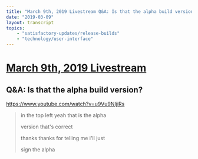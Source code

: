 ```yaml
---
title: "March 9th, 2019 Livestream Q&A: Is that the alpha build version?"
date: "2019-03-09"
layout: transcript
topics:
    - "satisfactory-updates/release-builds"
    - "technology/user-interface"
---
```

# [March 9th, 2019 Livestream](../2019-03-09.md)
## Q&A: Is that the alpha build version?
https://www.youtube.com/watch?v=u9Vu9NIjiRs
> in the top left yeah that is the alpha
> 
> version that's correct
> 
> thanks thanks for telling me i'll just
> 
> sign the alpha
> 
